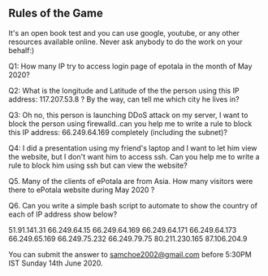 ## Rules of the Game

It's an open book test and you can use google, youtube, or any other resources available online. Never ask anybody to do the work on your behalf:)

Q1: How many IP try to access login page of epotala in the month of May 2020?

Q2: What is the longitude and Latitude of the the person using this IP address: 117.207.53.8 ? By the way, can tell me which city he lives in?

Q3: Oh no, this person is launching DDoS attack on my server, I want to block the person using firewalld..can you help me to write a rule to block this IP address: 66.249.64.169 completely (including the subnet)?  

Q4: I did a presentation using my friend's laptop and I want to let him view the website, but I don't want him to access ssh. Can you help me to write a rule to block him using ssh but can view the website?

Q5. Many of the clients of ePotala are from Asia. How many visitors were there to ePotala website during May 2020 ?

Q6. Can you write a simple bash script to automate to show the country of each of IP address show below?

51.91.141.31
66.249.64.15
66.249.64.169
66.249.64.171
66.249.64.173
66.249.65.169
66.249.75.232
66.249.79.75
80.211.230.165
87.106.204.9

You can submit the answer to samchoe2002@gmail.com before 5:30PM IST Sunday 14th June 2020.
